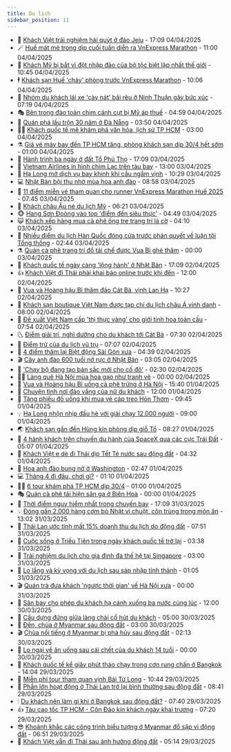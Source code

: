 ```yaml
---
title: Du lịch
sidebar_position: 11
---
```


<!-- vnexpress-du-lich:START -->
- 💂 [Khách Việt trải nghiệm hái quýt ở đảo Jeju](https://vnexpress.net/khach-viet-trai-nghiem-hai-quyt-o-dao-jeju-4869410.html) - 17:09 04/04/2025
- 🪄 [Huế mát mẻ trong dịp cuối tuần diễn ra VnExpress Marathon](https://vnexpress.net/hue-mat-me-trong-dip-cuoi-tuan-dien-ra-vnexpress-marathon-4870009.html) - 11:00 04/04/2025
- 🦅 [Khách Mỹ bị bắt vì đột nhập đảo của bộ tộc biệt lập nhất thế giới](https://vnexpress.net/khach-my-bi-bat-vi-dot-nhap-dao-cua-bo-toc-biet-lap-nhat-the-gioi-4870177.html) - 10:45 04/04/2025
- 🕴 [Khách sạn Huế &#39;cháy&#39; phòng trước VnExpress Marathon](https://vnexpress.net/khach-san-hue-chay-phong-truoc-vnexpress-marathon-4870006.html) - 10:06 04/04/2025
- 👀 [Nhóm du khách lái xe &#39;cày nát&#39; bãi rêu ở Ninh Thuận gây bức xúc](https://vnexpress.net/nhom-du-khach-lai-xe-cay-nat-bai-reu-o-ninh-thuan-gay-buc-xuc-4870015.html) - 07:19 04/04/2025
- 🎭 [Bên trong đảo toàn chim cánh cụt bị Mỹ áp thuế](https://vnexpress.net/ben-trong-dao-toan-chim-canh-cut-bi-my-ap-thue-4869944.html) - 04:59 04/04/2025
- 🦒 [Quán phá lấu trộn 30 năm ở Đà Nẵng](https://vnexpress.net/quan-pha-lau-tron-30-nam-o-da-nang-4868369.html) - 03:50 04/04/2025
- 👨‍🏫 [Khách quốc tế mê khám phá văn hóa, lịch sử TP HCM](https://vnexpress.net/khach-quoc-te-me-kham-pha-van-hoa-lich-su-tp-hcm-4868172.html) - 03:00 04/04/2025
- ⚗️ [Giá vé máy bay đến TP HCM tăng, phòng khách sạn dịp 30/4 hết sớm](https://vnexpress.net/gia-ve-may-bay-den-tp-hcm-tang-phong-khach-san-dip-30-4-het-som-4868923.html) - 01:00 04/04/2025
- 🥸 [Hành trình ba ngày ở đất Tổ Phú Thọ](https://vnexpress.net/hanh-trinh-ba-ngay-o-dat-to-phu-tho-4869130.html) - 17:09 03/04/2025
- 🤠 [Vietnam Airlines in hình chim Lạc trên tàu bay](https://vnexpress.net/vietnam-airlines-in-hinh-chim-lac-tren-tau-bay-4869705.html) - 13:00 03/04/2025
- 🚀 [Hạ Long mở dịch vụ bay khinh khí cầu ngắm vịnh](https://vnexpress.net/ha-long-mo-dich-vu-bay-khinh-khi-cau-ngam-vinh-4869580.html) - 10:29 03/04/2025
- 💻 [Nhật Bản bội thu nhờ mùa hoa anh đào](https://vnexpress.net/nhat-ban-boi-thu-nho-mua-hoa-anh-dao-4869200.html) - 08:58 03/04/2025
- 💼 [11 điểm miễn vé tham quan cho runner VnExpress Marathon Huế 2025](https://vnexpress.net/11-diem-mien-ve-tham-quan-cho-runner-vnexpress-marathon-hue-2025-4864736.html) - 07:45 03/04/2025
- 🤡 [Khách châu Âu né du lịch Mỹ](https://vnexpress.net/khach-chau-au-ne-du-lich-my-4869483.html) - 06:21 03/04/2025
- 🐵 [Hang Sơn Đoòng vào top &#39;điểm đến siêu thực&#39;](https://vnexpress.net/hang-son-doong-vao-top-diem-den-sieu-thuc-4869353.html) - 04:49 03/04/2025
- 😺 [Khách xếp hàng mua cà phê ống tre trang trí lá cờ](https://vnexpress.net/khach-xep-hang-mua-ca-phe-ong-tre-trang-tri-la-co-4869254.html) - 04:10 03/04/2025
- 🌈 [Nhiều điểm du lịch Hàn Quốc đóng cửa trước phán quyết về luận tội Tổng thống](https://vnexpress.net/nhieu-diem-du-lich-han-quoc-dong-cua-truoc-phan-quyet-ve-luan-toi-tong-thong-4869280.html) - 02:44 03/04/2025
- ⚗️ [Quán cà phê trang trí đồ tái chế được Vua Bỉ ghé thăm](https://vnexpress.net/quan-ca-phe-trang-tri-do-tai-che-duoc-vua-bi-ghe-tham-4869065.html) - 00:00 03/04/2025
- 👀 [Khách quốc tế ngày càng &#39;lộng hành&#39; ở Nhật Bản](https://vnexpress.net/khach-quoc-te-ngay-cang-long-hanh-o-nhat-ban-4869153.html) - 17:09 02/04/2025
- 👍 [Khách Việt đi Thái phải khai báo online trước khi đến](https://vnexpress.net/khach-viet-di-thai-phai-khai-bao-online-truoc-khi-den-4869099.html) - 12:00 02/04/2025
- 💄 [Vua và Hoàng hậu Bỉ thăm đảo Cát Bà, vịnh Lan Hạ](https://vnexpress.net/vua-va-hoang-hau-bi-tham-dao-cat-ba-vinh-lan-ha-4869211.html) - 10:27 02/04/2025
- 🥷 [Khách sạn boutique Việt Nam được tạp chí du lịch châu Á vinh danh](https://vnexpress.net/khach-san-boutique-viet-nam-duoc-tap-chi-du-lich-chau-a-vinh-danh-4866596.html) - 08:00 02/04/2025
- 📝 [Đề xuất Việt Nam cấp &#39;thị thực vàng&#39; cho giới tinh hoa toàn cầu](https://vnexpress.net/de-xuat-viet-nam-cap-thi-thuc-vang-cho-gioi-tinh-hoa-toan-cau-4869081.html) - 07:54 02/04/2025
- 🌜 [Điểm giải trí, nghỉ dưỡng cho du khách tới Cát Bà](https://vnexpress.net/diem-giai-tri-nghi-duong-cho-du-khach-toi-cat-ba-4868712.html) - 07:30 02/04/2025
- 📝 [Điểm trừ của du lịch vũ trụ](https://vnexpress.net/diem-tru-cua-du-lich-vu-tru-4868967.html) - 07:07 02/04/2025
- 🧰 [4 điểm thăm lại Biệt động Sài Gòn xưa](https://vnexpress.net/4-diem-tham-lai-biet-dong-sai-gon-xua-4868759.html) - 04:39 02/04/2025
- 🎬 [Cây anh đào 600 tuổi nở rực ở Nhật Bản](https://vnexpress.net/cay-anh-dao-600-tuoi-no-ruc-o-nhat-ban-4868852.html) - 03:05 02/04/2025
- 🧐 [&#39;Chạy bộ đang tạo bản sắc mới cho cố đô&#39;](https://vnexpress.net/chay-bo-dang-tao-ban-sac-moi-cho-co-do-4868585.html) - 02:30 02/04/2025
- 👨‍🏫 [Làng quê Hà Nội mùa hoa gạo như tranh vẽ](https://vnexpress.net/lang-que-ha-noi-mua-hoa-gao-nhu-tranh-ve-4868500.html) - 00:00 02/04/2025
- 🦣 [Vua và Hoàng hậu Bỉ uống cà phê trứng ở Hà Nội](https://vnexpress.net/vua-va-hoang-hau-bi-uong-ca-phe-trung-o-ha-noi-4868779.html) - 15:40 01/04/2025
- 🌋 [Chuyện tình nơi đảo vắng của nữ du khách](https://vnexpress.net/chuyen-tinh-noi-dao-vang-cua-nu-du-khach-4868346.html) - 12:00 01/04/2025
- 🦄 [Tặng phiếu đồ uống khi mua vé cáp treo Hòn Thơm](https://vnexpress.net/tang-phieu-do-uong-khi-mua-ve-cap-treo-hon-thom-4868692.html) - 09:45 01/04/2025
- 💡 [Hạ Long nhộn nhịp đầu hè với giải chạy 12.000 người](https://vnexpress.net/ha-long-nhon-nhip-dau-he-voi-giai-chay-12-000-nguoi-4868278.html) - 09:00 01/04/2025
- 🌏 [Khách sạn gần đền Hùng kín phòng dịp giỗ Tổ](https://vnexpress.net/khach-san-gan-den-hung-kin-phong-dip-gio-to-4868357.html) - 08:27 01/04/2025
- 💂 [4 hành khách trên chuyến du hành của SpaceX qua các cực Trái Đất](https://vnexpress.net/4-hanh-khach-tren-chuyen-du-hanh-cua-spacex-qua-cac-cuc-trai-dat-4868508.html) - 05:07 01/04/2025
- 🤩 [Khách Việt e dè đi Thái dịp Tết Té nước sau động đất](https://vnexpress.net/khach-viet-e-de-di-thai-dip-tet-te-nuoc-sau-dong-dat-4868396.html) - 04:32 01/04/2025
- 💪 [Hoa anh đào bung nở ở Washington](https://vnexpress.net/hoa-anh-dao-bung-no-o-washington-4868190.html) - 02:47 01/04/2025
- 💻 [Tháng 4 đi đâu, chơi gì?](https://vnexpress.net/thang-4-di-dau-choi-gi-vnepre-4867023.html) - 01:10 01/04/2025
- 🧑‍💻 [6 tour khám phá TP HCM dịp 30/4](https://vnexpress.net/6-tour-kham-pha-tp-hcm-dip-30-4-4868138.html) - 01:00 01/04/2025
- 🎭 [Quán cà phê tái hiện sân ga ở Biên Hoà](https://vnexpress.net/quan-ca-phe-tai-hien-san-ga-o-bien-hoa-4866104.html) - 00:00 01/04/2025
- 🧐 [Thời điểm nguy hiểm nhất trong chuyến bay](https://vnexpress.net/thoi-diem-nguy-hiem-nhat-trong-chuyen-bay-4867918.html) - 17:09 31/03/2025
- 💡 [Đóng gần 2.000 hàng cơm bò Nhật vì chuột, côn trùng trong món ăn](https://vnexpress.net/dong-gan-2-000-hang-com-bo-nhat-vi-chuot-con-trung-trong-mon-an-4868111.html) - 13:02 31/03/2025
- 🌊 [Thái Lan ước tính mất 15% doanh thu du lịch do động đất](https://vnexpress.net/thai-lan-uoc-tinh-mat-15-doanh-thu-du-lich-do-dong-dat-4868060.html) - 07:51 31/03/2025
- 🎃 [Cuộc sống ở Triều Tiên trong ngày khách quốc tế trở lại](https://vnexpress.net/cuoc-song-o-trieu-tien-trong-ngay-khach-quoc-te-tro-lai-4867880.html) - 03:38 31/03/2025
- 🧠 [Trải nghiệm du lịch cho gia đình đa thế hệ tại Singapore](https://vnexpress.net/trai-nghiem-du-lich-cho-gia-dinh-da-the-he-tai-singapore-4860954.html) - 03:00 31/03/2025
- 💄 [Lo lắng và kỳ vọng với du lịch sau sáp nhập tỉnh thành](https://vnexpress.net/lo-lang-va-ky-vong-voi-du-lich-sau-sap-nhap-tinh-thanh-4866702.html) - 01:05 31/03/2025
- 🎬 [Quán trà đưa khách &#39;ngược thời gian&#39; về Hà Nội xưa](https://vnexpress.net/quan-tra-dua-khach-nguoc-thoi-gian-ve-ha-noi-xua-4866665.html) - 00:00 31/03/2025
- 🐻 [Sân bay cho phép du khách hạ cánh xuống ba nước cùng lúc](https://vnexpress.net/san-bay-cho-phep-du-khach-ha-canh-xuong-ba-nuoc-cung-luc-4867637.html) - 12:00 30/03/2025
- 🌝 [Cầu dựng đứng giữa làng chài cổ hút du khách](https://vnexpress.net/cau-dung-dung-giua-lang-chai-co-hut-du-khach-4867661.html) - 05:00 30/03/2025
- 🤩 [Đền, chùa ở Myanmar sau động đất](https://vnexpress.net/den-chua-o-myanmar-sau-dong-dat-4867634.html) - 03:00 30/03/2025
- 🎬 [Chùa nổi tiếng ở Myanmar bị phá hủy sau động đất](https://vnexpress.net/chua-noi-tieng-o-myanmar-bi-pha-huy-sau-dong-dat-4867314.html) - 02:13 30/03/2025
- 🦩 [Lo ngại về ăn uống sau cái chết của du khách 14 tuổi](https://vnexpress.net/lo-ngai-ve-an-uong-sau-cai-chet-cua-du-khach-14-tuoi-4866979.html) - 00:00 30/03/2025
- 🦍 [Khách quốc tế kể giây phút tháo chạy trong cơn rung chấn ở Bangkok](https://vnexpress.net/khach-quoc-te-ke-giay-phut-thao-chay-trong-con-rung-chan-o-bangkok-4867561.html) - 14:04 29/03/2025
- 👀 [Miễn phí tour tham quan vịnh Bái Tử Long](https://vnexpress.net/mien-phi-tour-tham-quan-vinh-bai-tu-long-4867532.html) - 10:44 29/03/2025
- 🧰 [Phần lớn hoạt động ở Thái Lan trở lại bình thường sau động đất](https://vnexpress.net/phan-lon-hoat-dong-o-thai-lan-tro-lai-binh-thuong-sau-dong-dat-4867466.html) - 08:41 29/03/2025
- 🕯 [Du khách nên làm gì khi ở Bangkok sau động đất?](https://vnexpress.net/du-khach-nen-lam-gi-khi-o-bangkok-sau-dong-dat-4867450.html) - 07:40 29/03/2025
- 👍 [Tàu cao tốc TP HCM - Côn Đảo kín khách ngày khai trương](https://vnexpress.net/tau-cao-toc-tp-hcm-con-dao-kin-khach-ngay-khai-truong-4867330.html) - 07:20 29/03/2025
- 😎 [Khoảnh khắc các công trình biểu tượng ở Myanmar đổ sập vì động đất](https://vnexpress.net/khoanh-khac-cac-cong-trinh-bieu-tuong-o-myanmar-do-sap-vi-dong-dat-4867444.html) - 06:51 29/03/2025
- 🐘 [Khách Việt vẫn đi Thái sau ảnh hưởng động đất](https://vnexpress.net/khach-viet-van-di-thai-sau-anh-huong-dong-dat-4867388.html) - 05:14 29/03/2025<!-- vnexpress-du-lich:END -->
